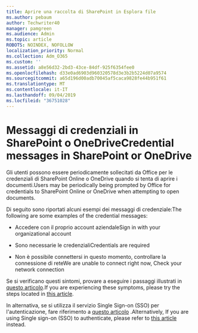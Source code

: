 ```yaml
---
title: Aprire una raccolta di SharePoint in Esplora file
ms.author: pebaum
author: Techwriter40
manager: pamgreen
ms.audience: Admin
ms.topic: article
ROBOTS: NOINDEX, NOFOLLOW
localization_priority: Normal
ms.collection: Adm_O365
ms.custom: ''
ms.assetid: a8e56d32-2bd3-43ce-84df-925f6354fee0
ms.openlocfilehash: d33e0ad6903d960320578d3e3b2b5224d07a9574
ms.sourcegitcommit: a65d196d00adb70045af5caca9828fe44b951f61
ms.translationtype: MT
ms.contentlocale: it-IT
ms.lasthandoff: 09/04/2019
ms.locfileid: "36751028"
---
```

# <a name="credential-messages-in-sharepoint-or-onedrive"></a><span data-ttu-id="3fafb-102">Messaggi di credenziali in SharePoint o OneDrive</span><span class="sxs-lookup"><span data-stu-id="3fafb-102">Credential messages in SharePoint or OneDrive</span></span>

<span data-ttu-id="3fafb-103">Gli utenti possono essere periodicamente sollecitati da Office per le credenziali di SharePoint Online o OneDrive quando si tenta di aprire i documenti.</span><span class="sxs-lookup"><span data-stu-id="3fafb-103">Users may be periodically being prompted by Office for credentials to SharePoint Online or OneDrive when attempting to open documents.</span></span>

<span data-ttu-id="3fafb-104">Di seguito sono riportati alcuni esempi dei messaggi di credenziale:</span><span class="sxs-lookup"><span data-stu-id="3fafb-104">The following are some examples of the credential messages:</span></span>

- <span data-ttu-id="3fafb-105">Accedere con il proprio account aziendale</span><span class="sxs-lookup"><span data-stu-id="3fafb-105">Sign in with your organizational account</span></span>

- <span data-ttu-id="3fafb-106">Sono necessarie le credenziali</span><span class="sxs-lookup"><span data-stu-id="3fafb-106">Credentials are required</span></span>

- <span data-ttu-id="3fafb-107">Non è possibile connettersi in questo momento, controllare la connessione di rete</span><span class="sxs-lookup"><span data-stu-id="3fafb-107">We are unable to connect right now, Check your network connection</span></span>

<span data-ttu-id="3fafb-108">Se si verificano questi sintomi, provare a eseguire i passaggi illustrati in [questo articolo](https://support.microsoft.com/help/2913639/office-applications-periodically-prompt-for-credentials-to-sharepoint).</span><span class="sxs-lookup"><span data-stu-id="3fafb-108">If you are experiencing these symptoms, please try the steps located in [this article](https://support.microsoft.com/help/2913639/office-applications-periodically-prompt-for-credentials-to-sharepoint).</span></span>

<span data-ttu-id="3fafb-109">In alternativa, se si utilizza il servizio Single Sign-on (SSO) per l'autenticazione, fare riferimento a [questo articolo](https://support.microsoft.com/help/4025962/cant-sign-in-after-update-to-office-2016-build-16-0-7967-on-windows-10) .</span><span class="sxs-lookup"><span data-stu-id="3fafb-109">Alternatively, If you are using Single sign-on (SSO) to authenticate, please refer to [this article](https://support.microsoft.com/help/4025962/cant-sign-in-after-update-to-office-2016-build-16-0-7967-on-windows-10) instead.</span></span>

